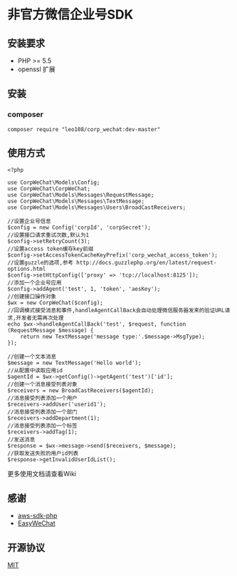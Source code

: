 # 非官方微信企业号SDK

## 安装要求

* PHP >= 5.5
* openssl 扩展

## 安装

### composer

`composer require "leo108/corp_wechat:dev-master"`

## 使用方式

```
<?php

use CorpWeChat\Models\Config;
use CorpWeChat\CorpWeChat;
use CorpWeChat\Models\Messages\RequestMessage;
use CorpWeChat\Models\Messages\TextMessage;
use CorpWeChat\Models\Messages\Users\BroadCastReceivers;

//设置企业号信息
$config = new Config('corpId', 'corpSecret');
//设置接口请求重试次数,默认为1
$config->setRetryCount(3);
//设置access token缓存key前缀
$config->setAccessTokenCacheKeyPrefix('corp_wechat_access_token');
//设置guzzle的选项,参考 http://docs.guzzlephp.org/en/latest/request-options.html
$config->setHttpConfig(['proxy' => 'tcp://localhost:8125']);
//添加一个企业号应用
$config->addAgent('test', 1, 'token', 'aesKey');
//创建接口操作对象
$wx = new CorpWeChat($config);
//回调模式接受消息和事件,handleAgentCallBack会自动处理微信服务器发来的验证URL请求,开发者无需再次处理
echo $wx->handleAgentCallBack('test', $request, function (RequestMessage $message) {
    return new TextMessage('message type:'.$message->MsgType);
});

//创建一个文本消息
$message = new TextMessage('Hello world');
//从配置中读取应用id
$agentId = $wx->getConfig()->getAgent('test')['id'];
//创建一个消息接受列表对象
$receivers = new BroadCastReceivers($agentId);
//消息接受列表添加一个用户
$receivers->addUser('userid1');
//消息接受列表添加一个部门
$receivers->addDepartment(1);
//消息接受列表添加一个标签
$receivers->addTag(1);
//发送消息
$response = $wx->message->send($receivers, $message);
//获取发送失败的用户id列表
$response->getInvalidUserIdList();
```

更多使用文档请查看Wiki

## 感谢

* [aws-sdk-php](https://github.com/aws/aws-sdk-php)
* [EasyWeChat](https://github.com/overtrue/wechat)

## 开源协议

[MIT](http://opensource.org/licenses/MIT)